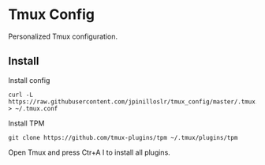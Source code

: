 # Tmux Config

Personalized Tmux configuration.

## Install

Install config

```
curl -L https://raw.githubusercontent.com/jpinilloslr/tmux_config/master/.tmux.conf > ~/.tmux.conf
```

Install TPM

```
git clone https://github.com/tmux-plugins/tpm ~/.tmux/plugins/tpm
```

Open Tmux and press Ctr+A I to install all plugins.
